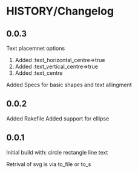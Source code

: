 HISTORY/Changelog
=================

0.0.3
-----

 Text placemnet options
 1) Added :text_horizontal_centre=>true
 2) Added :text_vertical_centre=>true
 3) Added :text_centre

 Added Specs for basic shapes and text allingment

0.0.2
-----

 Added Rakefile
 Added support for ellipse

0.0.1
-----

 Initial build with:
   circle
   rectangle
   line
   text

 Retrival of svg is via to_file or to_s


